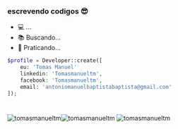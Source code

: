 
### escrevendo codigos 😎
  - 💻 ...
  - 📚 Buscando...
  - 🎯 Praticando...


```php
$profile = Developer::create([
    eu: 'Tomas Manuel'
    linkedin: 'Tomasmanueltm',
    facebook: 'Tomasmanueltm',
    email: 'antoniomanuelbaptistabaptista@gmail.com'
]);
```
#
<img src="https://github-readme-stats.vercel.app/api?username=tomasmanueltm&show_icons=true&theme=dark" alt="tomasmanueltm"><img src="https://github-readme-streak-stats.herokuapp.com/?user=DenverCoder1&theme=dark" alt="tomasmanueltm" />
<img src="https://activity-graph.herokuapp.com/graph?username=tomasmanueltm&theme=react-dark" alt="tomasmanueltm" /> 

